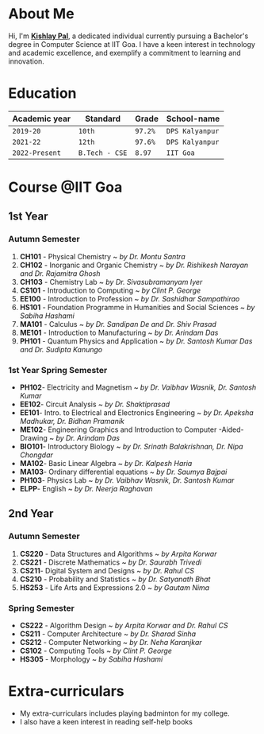 
# About Me

Hi, I'm [**Kishlay Pal**](https://github.com/kishlaypal/kishlaypal.github.io), a dedicated individual currently pursuing a Bachelor's degree in Computer Science at IIT Goa. I have a keen interest in technology and academic excellence, and exemplify a commitment to learning and innovation.

# Education 
| Academic year	       |Standard	       |Grade      | School-name	   |
|--------------------- | -------------- | --------- |----------------| 
|`2019-20`             |`10th`			       |		`97.2%`	 | `DPS Kalyanpur`|
|`2021-22`					        |`12th`			       |		`97.6%`	 | `DPS Kalyanpur`| 
|`2022-Present`			     |`B.Tech - CSE`  |		`8.97` 	 | `IIT Goa`		    |


# Course @IIT Goa
## 1st Year 
### Autumn Semester 
 1. **CH101** - Physical Chemistry  ~ *by Dr. Montu Santra*
 2. **CH102** - Inorganic and Organic Chemistry ~ *by Dr. Rishikesh Narayan and Dr. Rajamitra Ghosh*
 3. **CH103** - Chemistry Lab ~ *by Dr. Sivasubramanyam Iyer*
 4. **CS101** - Introduction to Computing ~ *by Clint P. George*
 5. **EE100** - Introduction to Profession ~ *by Dr. Sashidhar Sampathirao*
 6. **HS101** - Foundation Programme in Humanities and Social Sciences ~ *by Sabiha Hashami*
 7. **MA101** - Calculus ~ *by Dr. Sandipan De and Dr. Shiv Prasad*
 8. **ME101** - Introduction to Manufacturing ~ *by Dr. Arindam Das*
 9. **PH101** - Quantum Physics and Application ~ *by Dr. Santosh Kumar Das and Dr. Sudipta Kanungo*

### 1st Year Spring Semester
- **PH102**- Electricity and Magnetism ~ *by Dr. Vaibhav Wasnik, Dr. Santosh Kumar*
- **EE102**- Circuit Analysis ~ *by Dr. Shaktiprasad*
- **EE101**- Intro. to Electrical and Electronics Engineering ~ *by Dr. Apeksha Madhukar, Dr. Bidhan Pramanik*
- **ME102**- Engineering Graphics and Introduction to Computer -Aided-Drawing ~ *by Dr. Arindam Das*
- **BIO101**- Introductory Biology ~ *by Dr. Srinath Balakrishnan, Dr. Nipa Chongdar*
- **MA102**- Basic Linear Algebra  ~ *by Dr. Kalpesh Haria*
- **MA103**- Ordinary differential equations ~ *by Dr. Saumya Bajpai*
- **PH103**- Physics Lab ~ *by Dr. Vaibhav Wasnik, Dr. Santosh Kumar*
- **ELPP**- English ~ *by Dr. Neerja Raghavan*

## 2nd Year 
### Autumn Semester
 1. **CS220** - Data Structures and Algorithms  ~ *by Arpita Korwar*
 2. **CS221** - Discrete Mathematics ~ *by Dr. Saurabh Trivedi*
 3. **CS211**- Digital System and Designs ~ *by Dr. Rahul CS*
 4. **CS210** - Probability and Statistics ~ *by Dr. Satyanath Bhat*
 5. **HS253** - Life Arts and Expressions 2.0 ~ *by Gautam Nima*

### Spring Semester

 - **CS222** - Algorithm Design ~ *by Arpita Korwar and Dr. Rahul CS*
 - **CS211** -  Computer Architecture ~ *by Dr. Sharad Sinha*
 - **CS212** - Computer Networking ~ *by Dr. Neha Karanjkar*
 - **CS102** - Computing Tools ~ *by Clint P. George*
 - **HS305** - Morphology ~ *by Sabiha Hashami*

# Extra-curriculars

 - My extra-curriculars includes playing badminton for my college.
 - I also have a keen interest in reading self-help books 

